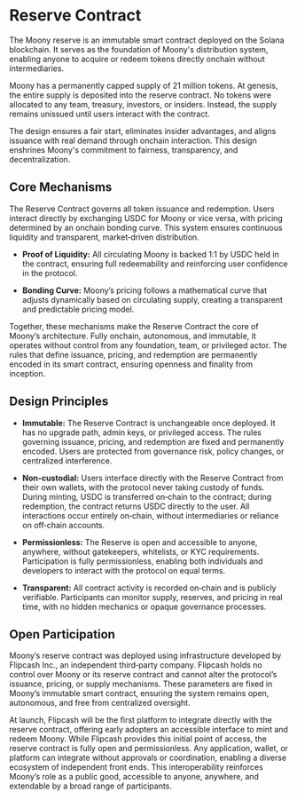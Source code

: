 # Reserve Contract

The Moony reserve is an immutable smart contract deployed on the Solana blockchain. It serves as the foundation of Moony's distribution system, enabling anyone to acquire or redeem tokens directly onchain without intermediaries. 

Moony has a permanently capped supply of 21 million tokens. At genesis, the entire supply is deposited into the reserve contract. No tokens were allocated to any team, treasury, investors, or insiders. Instead, the supply remains unissued until users interact with the contract.

The design ensures a fair start, eliminates insider advantages, and aligns issuance with real demand through onchain interaction. This design enshrines Moony's commitment to fairness, transparency, and decentralization.

## Core Mechanisms

The Reserve Contract governs all token issuance and redemption. Users interact directly by exchanging USDC for Moony or vice versa, with pricing determined by an onchain bonding curve. This system ensures continuous liquidity and transparent, market‑driven distribution.

- **Proof of Liquidity:** All circulating Moony is backed 1:1 by USDC held in the contract, ensuring full redeemability and reinforcing user confidence in the protocol. 

- **Bonding Curve:** Moony’s pricing follows a mathematical curve that adjusts dynamically based on circulating supply, creating a transparent and predictable pricing model.

Together, these mechanisms make the Reserve Contract the core of Moony’s architecture. Fully onchain, autonomous, and immutable, it operates without control from any foundation, team, or privileged actor. The rules that define issuance, pricing, and redemption are permanently encoded in its smart contract, ensuring openness and finality from inception.

## Design Principles

- **Immutable:** The Reserve Contract is unchangeable once deployed. It has no upgrade path, admin keys, or privileged access. The rules governing issuance, pricing, and redemption are fixed and permanently encoded. Users are protected from governance risk, policy changes, or centralized interference.

- **Non-custodial:** Users interface directly with the Reserve Contract from their own wallets, with the protocol never taking custody of funds. During minting, USDC is transferred on‑chain to the contract; during redemption, the contract returns USDC directly to the user. All interactions occur entirely on‑chain, without intermediaries or reliance on off‑chain accounts.

- **Permissionless:** The Reserve is open and accessible to anyone, anywhere, without gatekeepers, whitelists, or KYC requirements. Participation is fully permissionless, enabling both individuals and developers to interact with the protocol on equal terms.

- **Transparent:** All contract activity is recorded on‑chain and is publicly verifiable. Participants can monitor supply, reserves, and pricing in real time, with no hidden mechanics or opaque governance processes.

## Open Participation

Moony’s reserve contract was deployed using infrastructure developed by Flipcash Inc., an independent third‑party company. Flipcash holds no control over Moony or its reserve contract and cannot alter the protocol’s issuance, pricing, or supply mechanisms. These parameters are fixed in Moony’s immutable smart contract, ensuring the system remains open, autonomous, and free from centralized oversight.

At launch, Flipcash will be the first platform to integrate directly with the reserve contract, offering early adopters an accessible interface to mint and redeem Moony. While Flipcash provides this initial point of access, the reserve contract is fully open and permissionless. Any application, wallet, or platform can integrate without approvals or coordination, enabling a diverse ecosystem of independent front ends. This interoperability reinforces Moony’s role as a public good, accessible to anyone, anywhere, and extendable by a broad range of participants.